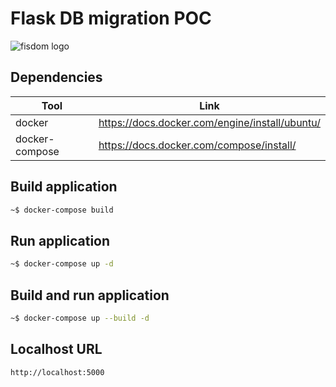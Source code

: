 # Flask DB migration POC

![fisdom logo][fisdom-logo]

## Dependencies

| Tool | Link |
| ------ | ------ |
| docker | <https://docs.docker.com/engine/install/ubuntu/> |
| docker-compose | <https://docs.docker.com/compose/install/> |

## Build application

```sh
~$ docker-compose build
```

## Run application

```sh
~$ docker-compose up -d
```

## Build and run application

```sh
~$ docker-compose up --build -d
```

## Localhost URL

```sh
http://localhost:5000
```

[fisdom-logo]: <https://my.fisdom.com/static/img/plutus-finwizard.png>
